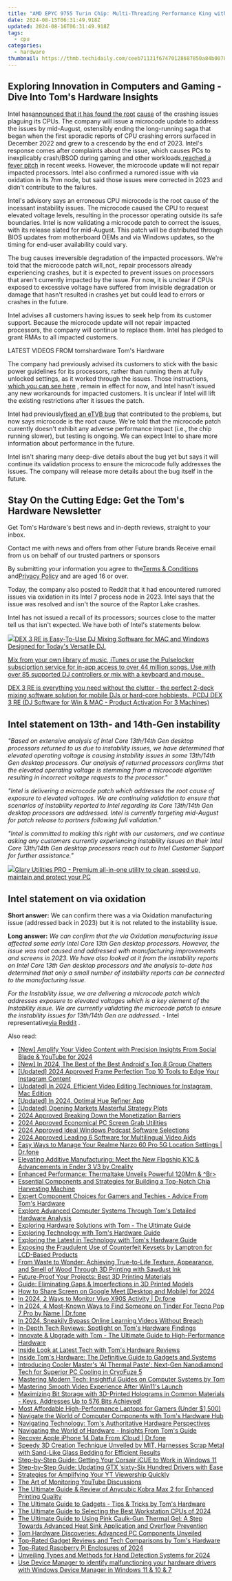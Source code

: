 ```yaml
---
title: "AMD EPYC 9755 Turin Chip: Multi-Threading Performance King with Over 108K Points on CPU-Z"
date: 2024-08-15T06:31:49.918Z
updated: 2024-08-16T06:31:49.918Z
tags:
  - cpu
categories:
  - hardware
thumbnail: https://thmb.techidaily.com/ceeb71131f67470128687850a84b0078790624844b7b52caccd45c8365ecdd85.jpg
---
```


## Exploring Innovation in Computers and Gaming - Dive Into Tom's Hardware Insights

Intel has[announced that it has found the root](https://community.intel.com/t5/Processors/July-2024-Update-on-Instability-Reports-on-Intel-Core-13th-and/m-p/1617113#M74792) [cause](https://community.intel.com/t5/Processors/July-2024-Update-on-Instability-Reports-on-Intel-Core-13th-and/m-p/1617113#M74792) of the crashing issues plaguing its CPUs. The company will issue a microcode update to address the issues by mid-August, ostensibly ending the long-running saga that began when the first sporadic reports of CPU crashing errors surfaced in December 2022 and grew to a crescendo by the end of 2023\. Intel's response comes after complaints about the issue, which causes PCs to inexplicably crash/BSOD during gaming and other workloads,[reached a fever pitch](https://www.tomshardware.com/pc-components/cpus/game-publisher-claims-100-crash-rate-with-intel-cpus-alderon-games-says-company-sells-defective-13th-and-14th-gen-chips) in recent weeks. However, the microcode update will not repair impacted processors. Intel also confirmed a rumored issue with via oxidation in its 7nm node, but said those issues were corrected in 2023 and didn't contribute to the failures.

 Intel's advisory says an erroneous CPU microcode is the root cause of the incessant instability issues. The microcode caused the CPU to request elevated voltage levels, resulting in the processor operating outside its safe boundaries. Intel is now validating a microcode patch to correct the issues, with its release slated for mid-August. This patch will be distributed through BIOS updates from motherboard OEMs and via Windows updates, so the timing for end-user availability could vary.

 The bug causes irreversible degradation of the impacted processors. We're told that the microcode patch will_not_ repair processors already experiencing crashes, but it is expected to prevent issues on processors that aren't currently impacted by the issue. For now, it is unclear if CPUs exposed to excessive voltage have suffered from invisible degradation or damage that hasn't resulted in crashes yet but could lead to errors or crashes in the future.

 Intel advises all customers having issues to seek help from its customer support. Because the microcode update will not repair impacted processors, the company will continue to replace them. Intel has pledged to grant RMAs to all impacted customers.

 LATEST VIDEOS FROM tomshardware Tom's Hardware

 The company had previously advised its customers to stick with the basic power guidelines for its processors, rather than running them at fully unlocked settings, as it worked through the issues. Those instructions, [which you can see here](https://www.tomshardware.com/pc-components/cpus/intel-issues-official-statement-on-core-k-series-crashes-stick-to-intels-official-power-profiles) , remain in effect for now, and Intel hasn't issued any new workarounds for impacted customers. It is unclear if Intel will lift the existing restrictions after it issues the patch.

 Intel had previously[fixed an eTVB bug](https://www.tomshardware.com/pc-components/cpus/intel-denies-reports-that-it-identified-a-root-cause-for-core-i9-crashing-issues-investigation-continues) that contributed to the problems, but now says microcode is the root cause. We're told that the microcode patch currently doesn't exhibit any adverse performance impact (i.e., the chip running slower), but testing is ongoing. We can expect Intel to share more information about performance in the future.

 Intel isn't sharing many deep-dive details about the bug yet but says it will continue its validation process to ensure the microcode fully addresses the issues. The company will release more details about the bug itself in the future.

## Stay On the Cutting Edge: Get the Tom's Hardware Newsletter

 Get Tom's Hardware's best news and in-depth reviews, straight to your inbox.

 Contact me with news and offers from other Future brands  Receive email from us on behalf of our trusted partners or sponsors

 By submitting your information you agree to the[Terms & Conditions](https://futureplc.com/terms-conditions/) and[Privacy Policy](https://futureplc.com/privacy-policy/) and are aged 16 or over.

 Today, the company also posted to Reddit that it had encountered rumored issues via oxidation in its Intel 7 process node in 2023\. Intel says that the issue was resolved and isn't the source of the Raptor Lake crashes.

 Intel has not issued a recall of its processors; sources close to the matter tell us that isn't expected. We have both of Intel's statements below.

<!-- affiliate ads begin -->
<a href="https://shop.pcdj.com/order/checkout.php?PRODS=4698827&QTY=1&AFFILIATE=108875&CART=1"> <img src="https://secure.avangate.com/images/merchant/47f4b6321e9fd8e8f7326a6adc1a7c1e/products/dex3REpage-newmainscreenshot.png" border="0">DEX 3 RE is Easy-To-Use DJ Mixing Software for MAC and Windows Designed for Today's Versatile DJ. 

 Mix from your own library of music, iTunes or use the Pulselocker subsciprtion service for in-app access to over 44 million songs. Use with over 85 supported DJ controllers or mix with a keyboard and mouse.  

 DEX 3 RE is everything you need without the clutter - the perfect 2-deck mixing software solution for mobile DJs or hard-core hobbiests.  
 PCDJ DEX 3 RE (DJ Software for Win & MAC - Product Activation For 3 Machines)</a>
<!-- affiliate ads end -->
## Intel statement on 13th- and 14th-Gen instability

 _"Based on extensive analysis of Intel Core 13th/14th Gen desktop processors returned to us due to instability issues, we have determined that elevated operating voltage is causing instability issues in some 13th/14th Gen desktop processors. Our analysis of returned processors confirms that the elevated operating voltage is stemming from a microcode algorithm resulting in incorrect voltage requests to the processor."_

 _"Intel is delivering a microcode patch which addresses the root cause of exposure to elevated voltages. We are continuing validation to ensure that scenarios of instability reported to Intel regarding its Core 13th/14th Gen desktop processors are addressed. Intel is currently targeting mid-August for patch release to partners following full validation."_

 _"Intel is committed to making this right with our customers, and we continue asking any customers currently experiencing instability issues on their Intel Core 13th/14th Gen desktop processors reach out to Intel Customer Support for further assistance."_

<!-- affiliate ads begin -->
<a href="https://order.glarysoft.com/order/checkout.php?PRODS=4535075&QTY=1&AFFILIATE=108875&CART=1"><img src="https://secure.avangate.com/images/merchant/6734fa703f6633ab896eecbdfad8953a/products/GU-500_672.png" border="0">Glary Utilities PRO -  Premium all-in-one utility to clean, speed up, maintain and protect your PC</a>
<!-- affiliate ads end -->
## Intel statement on via oxidation

**Short answer:** We can confirm there was a via Oxidation manufacturing issue (addressed back in 2023) but it is not related to the instability issue.

**Long answer:**   _We can confirm that the via Oxidation manufacturing issue affected some early Intel Core 13th Gen desktop processors. However, the issue was root caused and addressed with manufacturing improvements and screens in 2023\. We have also looked at it from the instability reports on Intel Core 13th Gen desktop processors and the analysis to-date has determined that only a small number of instability reports can be connected to the manufacturing issue._

 _For the Instability issue, we are delivering a microcode patch which addresses exposure to elevated voltages which is a key element of the Instability issue. We are currently validating the microcode patch to ensure the instability issues for 13th/14th Gen are addressed. -_ Intel representative[via Reddit](https://www.reddit.com/r/intel/comments/1e9mf04/comment/lefz09c/) .


<ins class="adsbygoogle"
     style="display:block"
     data-ad-format="autorelaxed"
     data-ad-client="ca-pub-7571918770474297"
     data-ad-slot="1223367746"></ins>



<ins class="adsbygoogle"
     style="display:block"
     data-ad-client="ca-pub-7571918770474297"
     data-ad-slot="8358498916"
     data-ad-format="auto"
     data-full-width-responsive="true"></ins>

<span class="atpl-alsoreadstyle">Also read:</span>
<div><ul>
<li><a href="https://youtube-data.techidaily.com/mplify-your-video-content-with-precision-insights-from-social-blade-and-youtube-for-2024/"><u>[New] Amplify Your Video Content with Precision Insights From Social Blade & YouTube for 2024</u></a></li>
<li><a href="https://on-screen-recording.techidaily.com/new-in-2024-the-best-of-the-best-androids-top-8-group-chatters/"><u>[New] In 2024, The Best of the Best  Android's Top 8 Group Chatters</u></a></li>
<li><a href="https://instagram-video-files.techidaily.com/updated-2024-approved-frame-perfection-top-10-tools-to-edge-your-instagram-content/"><u>[Updated] 2024 Approved  Frame Perfection  Top 10 Tools to Edge Your Instagram Content</u></a></li>
<li><a href="https://instagram-videos.techidaily.com/updated-in-2024-efficient-video-editing-techniques-for-instagram-mac-edition/"><u>[Updated] In 2024, Efficient Video Editing Techniques for Instagram, Mac Edition</u></a></li>
<li><a href="https://fox-boxes.techidaily.com/updated-in-2024-optimal-hue-refiner-app/"><u>[Updated] In 2024, Optimal Hue Refiner App</u></a></li>
<li><a href="https://extra-skills.techidaily.com/updated-opening-markets-masterful-strategy-plots/"><u>[Updated] Opening Markets  Masterful Strategy Plots</u></a></li>
<li><a href="https://youtube-lab.techidaily.com/approved-breaking-down-the-monetization-barriers/"><u>2024 Approved  Breaking Down the Monetization Barriers</u></a></li>
<li><a href="https://on-screen-recording.techidaily.com/2024-approved-economical-pc-screen-grab-utilities/"><u>2024 Approved  Economical PC Screen Grab Utilities</u></a></li>
<li><a href="https://some-techniques.techidaily.com/2024-approved-ideal-windows-podcast-software-selections/"><u>2024 Approved  Ideal Windows Podcast Software Selections</u></a></li>
<li><a href="https://extra-guidance.techidaily.com/2024-approved-leading-6-software-for-multilingual-video-aids/"><u>2024 Approved  Leading 6 Software for Multilingual Video Aids</u></a></li>
<li><a href="https://android-location.techidaily.com/easy-ways-to-manage-your-realme-narzo-60-pro-5g-location-settings-drfone-by-drfone-virtual/"><u>Easy Ways to Manage Your Realme Narzo 60 Pro 5G Location Settings | Dr.fone</u></a></li>
<li><a href="https://hardware-tips.techidaily.com/elevating-additive-manufacturing-meet-the-new-flagship-k1c-and-advancements-in-ender-3-v3-by-creality/"><u>Elevating Additive Manufacturing: Meet the New Flagship K1C & Advancements in Ender 3 V3 by Creality</u></a></li>
<li><a href="https://hardware-tips.techidaily.com/enhanced-performance-thermaltake-unveils-powerful-120mm-and-br)/"><u>Enhanced Performance: Thermaltake Unveils Powerful 120Mm & ^Br></u></a></li>
<li><a href="https://hardware-tips.techidaily.com/essential-components-and-strategies-for-building-a-top-notch-chia-harvesting-machine/"><u>Essential Components and Strategies for Building a Top-Notch Chia Harvesting Machine</u></a></li>
<li><a href="https://hardware-tips.techidaily.com/expert-component-choices-for-gamers-and-techies-advice-from-toms-hardware/"><u>Expert Component Choices for Gamers and Techies - Advice From Tom's Hardware</u></a></li>
<li><a href="https://hardware-tips.techidaily.com/explore-advanced-computer-systems-through-toms-detailed-hardware-analysis/"><u>Explore Advanced Computer Systems Through Tom's Detailed Hardware Analysis</u></a></li>
<li><a href="https://hardware-tips.techidaily.com/exploring-hardware-solutions-with-tom-the-ultimate-guide/"><u>Exploring Hardware Solutions with Tom - The Ultimate Guide</u></a></li>
<li><a href="https://hardware-tips.techidaily.com/exploring-technology-with-toms-hardware-guide/"><u>Exploring Technology with Tom's Hardware Guide</u></a></li>
<li><a href="https://hardware-tips.techidaily.com/exploring-the-latest-in-technology-with-toms-hardware-guide/"><u>Exploring the Latest in Technology with Tom's Hardware Guide</u></a></li>
<li><a href="https://hardware-tips.techidaily.com/exposing-the-fraudulent-use-of-counterfeit-keysets-by-lamptron-for-lcd-based-products/"><u>Exposing the Fraudulent Use of Counterfeit Keysets by Lamptron for LCD-Based Products</u></a></li>
<li><a href="https://hardware-tips.techidaily.com/from-waste-to-wonder-achieving-true-to-life-texture-appearance-and-smell-of-wood-through-3d-printing-with-sawdust-ink/"><u>From Waste to Wonder: Achieving True-to-Life Texture, Appearance, and Smell of Wood Through 3D Printing with Sawdust Ink</u></a></li>
<li><a href="https://hardware-tips.techidaily.com/future-proof-your-projects-best-3d-printing-materials/"><u>Future-Proof Your Projects: Best 3D Printing Materials</u></a></li>
<li><a href="https://hardware-tips.techidaily.com/guide-eliminating-gaps-and-imperfections-in-3d-printed-models/"><u>Guide: Eliminating Gaps & Imperfections in 3D Printed Models</u></a></li>
<li><a href="https://remote-screen-capture.techidaily.com/how-to-share-screen-on-google-meet-desktop-and-mobile-for-2024/"><u>How to Share Screen on Google Meet [Desktop and Mobile] for 2024</u></a></li>
<li><a href="https://android-location-track.techidaily.com/in-2024-2-ways-to-monitor-vivo-x90s-activity-drfone-by-drfone-virtual-android/"><u>In 2024, 2 Ways to Monitor Vivo X90S Activity | Dr.fone</u></a></li>
<li><a href="https://review-topics.techidaily.com/in-2024-4-most-known-ways-to-find-someone-on-tinder-for-tecno-pop-7-pro-by-name-drfone-by-drfone-virtual-android/"><u>In 2024, 4 Most-Known Ways to Find Someone on Tinder For Tecno Pop 7 Pro by Name | Dr.fone</u></a></li>
<li><a href="https://fox-hovers.techidaily.com/in-2024-sneakily-bypass-online-learning-videos-without-breach/"><u>In 2024, Sneakily Bypass Online Learning Videos Without Breach</u></a></li>
<li><a href="https://hardware-tips.techidaily.com/in-depth-tech-reviews-spotlight-on-toms-hardware-findings/"><u>In-Depth Tech Reviews: Spotlight on Tom's Hardware Findings</u></a></li>
<li><a href="https://hardware-tips.techidaily.com/innovate-and-upgrade-with-tom-the-ultimate-guide-to-high-performance-hardware/"><u>Innovate & Upgrade with Tom - The Ultimate Guide to High-Performance Hardware</u></a></li>
<li><a href="https://hardware-tips.techidaily.com/inside-look-at-latest-tech-with-toms-hardware-reviews/"><u>Inside Look at Latest Tech with Tom's Hardware Reviews</u></a></li>
<li><a href="https://hardware-tips.techidaily.com/inside-toms-hardware-the-definitive-guide-to-gadgets-and-systems/"><u>Inside Tom's Hardware: The Definitive Guide to Gadgets and Systems</u></a></li>
<li><a href="https://hardware-tips.techidaily.com/introducing-cooler-masters-ai-thermal-paste-next-gen-nanodiamond-tech-for-superior-pc-cooling-in-cryofuze-5/"><u>Introducing Cooler Master's 'AI Thermal Paste': Next-Gen Nanodiamond Tech for Superior PC Cooling in CryoFuze 5</u></a></li>
<li><a href="https://hardware-tips.techidaily.com/mastering-modern-tech-insightful-guides-on-computer-systems-by-tom/"><u>Mastering Modern Tech: Insightful Guides on Computer Systems by Tom</u></a></li>
<li><a href="https://network-issues.techidaily.com/mastering-smooth-video-experience-after-win11s-launch/"><u>Mastering Smooth Video Experience After Win11's Launch</u></a></li>
<li><a href="https://hardware-tips.techidaily.com/maximizing-bit-storage-with-3d-printed-holograms-in-common-materials-keys-addresses-up-to-576-bits-achieved/"><u>Maximizing Bit Storage with 3D-Printed Holograms in Common Materials - Keys, Addresses Up to 576 Bits Achieved!</u></a></li>
<li><a href="https://hardware-tips.techidaily.com/most-affordable-high-performance-laptops-for-gamers-under-1500/"><u>Most Affordable High-Performance Laptops for Gamers (Under $1,500)</u></a></li>
<li><a href="https://hardware-tips.techidaily.com/navigate-the-world-of-computer-components-with-toms-hardware-hub/"><u>Navigate the World of Computer Components with Tom's Hardware Hub</u></a></li>
<li><a href="https://hardware-tips.techidaily.com/navigating-technology-toms-authoritative-hardware-perspectives/"><u>Navigating Technology: Tom's Authoritative Hardware Perspectives</u></a></li>
<li><a href="https://hardware-tips.techidaily.com/navigating-the-world-of-hardware-insights-from-toms-guide/"><u>Navigating the World of Hardware - Insights From Tom's Guide</u></a></li>
<li><a href="https://techidaily.com/recover-apple-iphone-14-data-from-icloud-drfone-by-drfone-ios-data-recovery-ios-data-recovery/"><u>Recover Apple iPhone 14 Data From iCloud | Dr.fone</u></a></li>
<li><a href="https://hardware-tips.techidaily.com/speedy-3d-creation-technique-unveiled-by-mit-harnesses-scrap-metal-with-sand-like-glass-bedding-for-efficient-results/"><u>Speedy 3D Creation Technique Unveiled by MIT, Harnesses Scrap Metal with Sand-Like Glass Bedding for Efficient Results</u></a></li>
<li><a href="https://win-answers.techidaily.com/step-by-step-guide-getting-your-corsair-icue-to-work-in-windows-11/"><u>Step-by-Step Guide: Getting Your Corsair iCUE to Work in Windows 11</u></a></li>
<li><a href="https://driver-download.techidaily.com/step-by-step-guide-updating-gtx-sixty-six-hundred-drivers-with-ease/"><u>Step-by-Step Guide: Updating GTX ˈsixty-Six Hundred Drivers with Ease</u></a></li>
<li><a href="https://youtube-video-recordings.techidaily.com/strategies-for-amplifying-your-yt-viewership-quickly/"><u>Strategies for Amplifying Your YT Viewership Quickly</u></a></li>
<li><a href="https://extra-resources.techidaily.com/the-art-of-monitoring-youtube-discussions/"><u>The Art of Monitoring YouTube Discussions</u></a></li>
<li><a href="https://hardware-tips.techidaily.com/the-ultimate-guide-and-review-of-anycubic-kobra-max-2-for-enhanced-printing-quality/"><u>The Ultimate Guide & Review of Anycubic Kobra Max 2 for Enhanced Printing Quality</u></a></li>
<li><a href="https://hardware-tips.techidaily.com/the-ultimate-guide-to-gadgets-tips-and-tricks-by-toms-hardware/"><u>The Ultimate Guide to Gadgets - Tips & Tricks by Tom's Hardware</u></a></li>
<li><a href="https://hardware-tips.techidaily.com/the-ultimate-guide-to-selecting-the-best-workstation-cpus-of-2024/"><u>The Ultimate Guide to Selecting the Best Workstation CPUs of 2024</u></a></li>
<li><a href="https://hardware-tips.techidaily.com/the-ultimate-guide-to-using-pink-caulk-gun-thermal-gel-a-step-towards-advanced-heat-sink-application-and-overflow-prevention/"><u>The Ultimate Guide to Using Pink Caulk-Gun Thermal Gel: A Step Towards Advanced Heat Sink Application and Overflow Prevention</u></a></li>
<li><a href="https://hardware-tips.techidaily.com/tom-hardware-discoveries-advanced-pc-components-unveiled/"><u>Tom Hardware Discoveries: Advanced PC Components Unveiled</u></a></li>
<li><a href="https://hardware-tips.techidaily.com/top-rated-gadget-reviews-and-tech-comparisons-by-toms-hardware/"><u>Top-Rated Gadget Reviews and Tech Comparisons by Tom's Hardware</u></a></li>
<li><a href="https://hardware-tips.techidaily.com/top-rated-raspberry-pi-enclosures-of-2024/"><u>Top-Rated Raspberry Pi Enclosures of 2024</u></a></li>
<li><a href="https://some-guidance.techidaily.com/unveiling-types-and-methods-for-hand-detection-systems-for-2024/"><u>Unveiling Types and Methods for Hand Detection Systems for 2024</u></a></li>
<li><a href="https://techidaily.com/use-device-manager-to-identify-malfunctioning-your-hardware-drivers-with-windows-device-manager-in-windows-11-and-10-and-7-by-drivereasy-guide/"><u>Use Device Manager to identify malfunctioning your hardware drivers with Windows Device Manager in Windows 11 & 10 & 7</u></a></li>
</ul></div>
